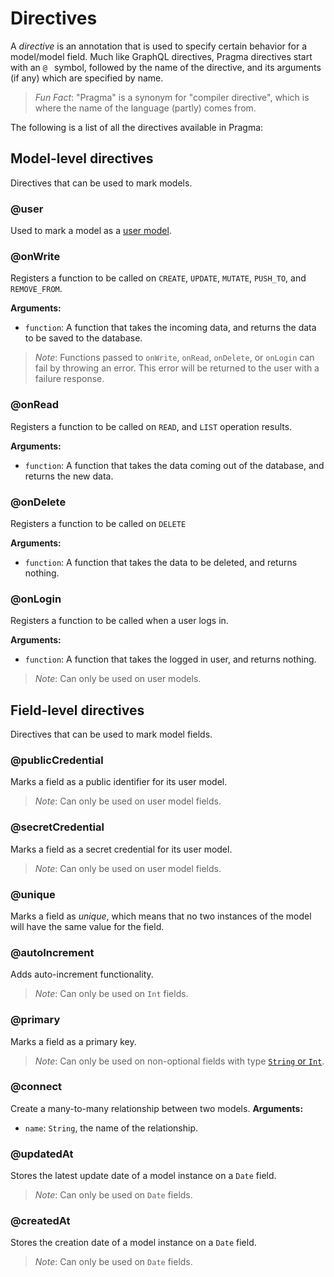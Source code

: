 # Directives

A *directive* is an annotation that is used to specify certain behavior for a model/model field. Much like GraphQL directives, Pragma directives start with an `@ ` symbol, followed by the name of the directive, and its arguments (if any) which are specified by name.

> *Fun Fact*: "Pragma" is a synonym for "compiler directive", which is where the name of the language (partly) comes from.

The following is a list of all the directives available in Pragma:

## Model-level directives

Directives that can be used to mark models.

### @user
Used to mark a model as a [user model](./user-models.md).

### @onWrite
Registers a function to be called on `CREATE`, `UPDATE`, `MUTATE`, `PUSH_TO`, and `REMOVE_FROM`.

**Arguments:**
 - `function`: A function that takes the incoming data, and returns the data to be saved to the database.

> *Note*: Functions passed to `onWrite`, `onRead`, `onDelete`, or `onLogin` can fail by throwing an error. This error will be returned to the user with a failure response.

### @onRead
Registers a function to be called on `READ`, and `LIST` operation results.

**Arguments:**
 - `function`: A function that takes the data coming out of the database, and returns the new data.

### @onDelete
Registers a function to be called on `DELETE`

**Arguments:**
 - `function`: A function that takes the data to be deleted, and returns nothing.

### @onLogin
Registers a function to be called when a user logs in.

**Arguments:**
 - `function`: A function that takes the logged in user, and returns nothing.
> *Note*: Can only be used on user models.


## Field-level directives

Directives that can be used to mark model fields.

### @publicCredential
Marks a field as a public identifier for its user model.
> *Note*: Can only be used on user model fields.

### @secretCredential
Marks a field as a secret credential for its user model.
> *Note*: Can only be used on user model fields.

### @unique
Marks a field as *unique*, which means that no two instances of the model will have the same value for the field.

### @autoIncrement
Adds auto-increment functionality.
> *Note*: Can only be used on `Int` fields.

### @primary
Marks a field as a primary key.
> *Note*: Can only be used on non-optional fields with type [`String` or `Int`](./primitive-types.md).

### @connect
Create a many-to-many relationship between two models.
**Arguments:**
 - `name`: `String`, the name of the relationship.

### @updatedAt
Stores the latest update date of a model instance on a `Date` field.
> *Note*: Can only be used on `Date` fields.

### @createdAt
Stores the creation date of a model instance on a `Date` field.
> *Note*: Can only be used on `Date` fields.
